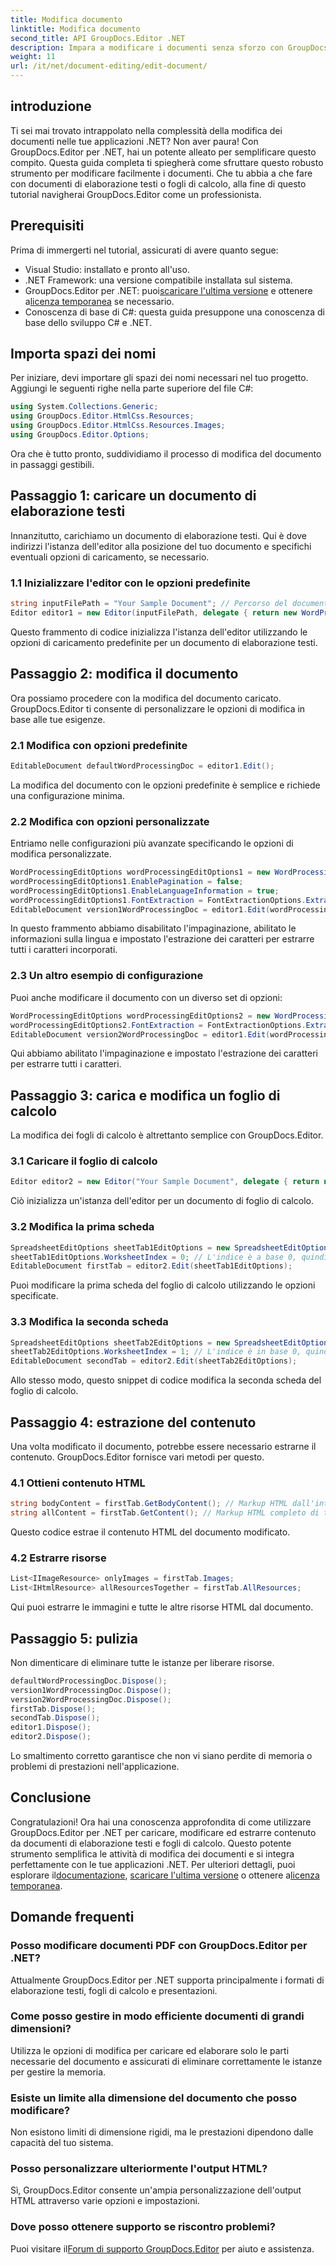 ```yaml
---
title: Modifica documento
linktitle: Modifica documento
second_title: API GroupDocs.Editor .NET
description: Impara a modificare i documenti senza sforzo con GroupDocs.Editor per .NET. Guida passo passo per file di elaborazione testi e fogli di calcolo.
weight: 11
url: /it/net/document-editing/edit-document/
---
```

## introduzione
Ti sei mai trovato intrappolato nella complessità della modifica dei documenti nelle tue applicazioni .NET? Non aver paura! Con GroupDocs.Editor per .NET, hai un potente alleato per semplificare questo compito. Questa guida completa ti spiegherà come sfruttare questo robusto strumento per modificare facilmente i documenti. Che tu abbia a che fare con documenti di elaborazione testi o fogli di calcolo, alla fine di questo tutorial navigherai GroupDocs.Editor come un professionista.
## Prerequisiti
Prima di immergerti nel tutorial, assicurati di avere quanto segue:
- Visual Studio: installato e pronto all'uso.
- .NET Framework: una versione compatibile installata sul sistema.
-  GroupDocs.Editor per .NET: puoi[scaricare l'ultima versione](https://releases.groupdocs.com/editor/net/) e ottenere a[licenza temporanea](https://purchase.groupdocs.com/temporary-license/) se necessario.
- Conoscenza di base di C#: questa guida presuppone una conoscenza di base dello sviluppo C# e .NET.
## Importa spazi dei nomi
Per iniziare, devi importare gli spazi dei nomi necessari nel tuo progetto. Aggiungi le seguenti righe nella parte superiore del file C#:
```csharp
using System.Collections.Generic;
using GroupDocs.Editor.HtmlCss.Resources;
using GroupDocs.Editor.HtmlCss.Resources.Images;
using GroupDocs.Editor.Options;
```
Ora che è tutto pronto, suddividiamo il processo di modifica del documento in passaggi gestibili.
## Passaggio 1: caricare un documento di elaborazione testi
Innanzitutto, carichiamo un documento di elaborazione testi. Qui è dove indirizzi l'istanza dell'editor alla posizione del tuo documento e specifichi eventuali opzioni di caricamento, se necessario.
### 1.1 Inizializzare l'editor con le opzioni predefinite
```csharp
string inputFilePath = "Your Sample Document"; // Percorso del documento
Editor editor1 = new Editor(inputFilePath, delegate { return new WordProcessingLoadOptions(); });
```
Questo frammento di codice inizializza l'istanza dell'editor utilizzando le opzioni di caricamento predefinite per un documento di elaborazione testi.
## Passaggio 2: modifica il documento
Ora possiamo procedere con la modifica del documento caricato. GroupDocs.Editor ti consente di personalizzare le opzioni di modifica in base alle tue esigenze.
### 2.1 Modifica con opzioni predefinite
```csharp
EditableDocument defaultWordProcessingDoc = editor1.Edit();
```
La modifica del documento con le opzioni predefinite è semplice e richiede una configurazione minima.
### 2.2 Modifica con opzioni personalizzate
Entriamo nelle configurazioni più avanzate specificando le opzioni di modifica personalizzate.
```csharp
WordProcessingEditOptions wordProcessingEditOptions1 = new WordProcessingEditOptions();
wordProcessingEditOptions1.EnablePagination = false;
wordProcessingEditOptions1.EnableLanguageInformation = true;
wordProcessingEditOptions1.FontExtraction = FontExtractionOptions.ExtractAllEmbedded;
EditableDocument version1WordProcessingDoc = editor1.Edit(wordProcessingEditOptions1);
```
In questo frammento abbiamo disabilitato l'impaginazione, abilitato le informazioni sulla lingua e impostato l'estrazione dei caratteri per estrarre tutti i caratteri incorporati.
### 2.3 Un altro esempio di configurazione
Puoi anche modificare il documento con un diverso set di opzioni:
```csharp
WordProcessingEditOptions wordProcessingEditOptions2 = new WordProcessingEditOptions(true);
wordProcessingEditOptions2.FontExtraction = FontExtractionOptions.ExtractAll;
EditableDocument version2WordProcessingDoc = editor1.Edit(wordProcessingEditOptions2);
```
Qui abbiamo abilitato l'impaginazione e impostato l'estrazione dei caratteri per estrarre tutti i caratteri.
## Passaggio 3: carica e modifica un foglio di calcolo
La modifica dei fogli di calcolo è altrettanto semplice con GroupDocs.Editor.
### 3.1 Caricare il foglio di calcolo
```csharp
Editor editor2 = new Editor("Your Sample Document", delegate { return new SpreadsheetLoadOptions(); });
```
Ciò inizializza un'istanza dell'editor per un documento di foglio di calcolo.
### 3.2 Modifica la prima scheda
```csharp
SpreadsheetEditOptions sheetTab1EditOptions = new SpreadsheetEditOptions();
sheetTab1EditOptions.WorksheetIndex = 0; // L'indice è a base 0, quindi questa è la prima scheda
EditableDocument firstTab = editor2.Edit(sheetTab1EditOptions);
```
Puoi modificare la prima scheda del foglio di calcolo utilizzando le opzioni specificate.
### 3.3 Modifica la seconda scheda
```csharp
SpreadsheetEditOptions sheetTab2EditOptions = new SpreadsheetEditOptions();
sheetTab2EditOptions.WorksheetIndex = 1; // L'indice è in base 0, quindi questa è la seconda scheda
EditableDocument secondTab = editor2.Edit(sheetTab2EditOptions);
```
Allo stesso modo, questo snippet di codice modifica la seconda scheda del foglio di calcolo.
## Passaggio 4: estrazione del contenuto
Una volta modificato il documento, potrebbe essere necessario estrarne il contenuto. GroupDocs.Editor fornisce vari metodi per questo.
### 4.1 Ottieni contenuto HTML
```csharp
string bodyContent = firstTab.GetBodyContent(); // Markup HTML dall'interno dell'elemento HTML->BODY
string allContent = firstTab.GetContent(); // Markup HTML completo di tutto il documento, inclusa l'intestazione HTML->HEAD e il suo contenuto
```
Questo codice estrae il contenuto HTML del documento modificato.
### 4.2 Estrarre risorse
```csharp
List<IImageResource> onlyImages = firstTab.Images;
List<IHtmlResource> allResourcesTogether = firstTab.AllResources;
```
Qui puoi estrarre le immagini e tutte le altre risorse HTML dal documento.
## Passaggio 5: pulizia
Non dimenticare di eliminare tutte le istanze per liberare risorse.
```csharp
defaultWordProcessingDoc.Dispose();
version1WordProcessingDoc.Dispose();
version2WordProcessingDoc.Dispose();
firstTab.Dispose();
secondTab.Dispose();
editor1.Dispose();
editor2.Dispose();
```
Lo smaltimento corretto garantisce che non vi siano perdite di memoria o problemi di prestazioni nell'applicazione.
## Conclusione
 Congratulazioni! Ora hai una conoscenza approfondita di come utilizzare GroupDocs.Editor per .NET per caricare, modificare ed estrarre contenuto da documenti di elaborazione testi e fogli di calcolo. Questo potente strumento semplifica le attività di modifica dei documenti e si integra perfettamente con le tue applicazioni .NET. Per ulteriori dettagli, puoi esplorare il[documentazione](https://tutorials.groupdocs.com/editor/net/), [scaricare l'ultima versione](https://releases.groupdocs.com/editor/net/) o ottenere a[licenza temporanea](https://purchase.groupdocs.com/temporary-license/).
## Domande frequenti
### Posso modificare documenti PDF con GroupDocs.Editor per .NET?
Attualmente GroupDocs.Editor per .NET supporta principalmente i formati di elaborazione testi, fogli di calcolo e presentazioni.
### Come posso gestire in modo efficiente documenti di grandi dimensioni?
Utilizza le opzioni di modifica per caricare ed elaborare solo le parti necessarie del documento e assicurati di eliminare correttamente le istanze per gestire la memoria.
### Esiste un limite alla dimensione del documento che posso modificare?
Non esistono limiti di dimensione rigidi, ma le prestazioni dipendono dalle capacità del tuo sistema.
### Posso personalizzare ulteriormente l'output HTML?
Sì, GroupDocs.Editor consente un'ampia personalizzazione dell'output HTML attraverso varie opzioni e impostazioni.
### Dove posso ottenere supporto se riscontro problemi?
 Puoi visitare il[Forum di supporto GroupDocs.Editor](https://forum.groupdocs.com/c/editor/20) per aiuto e assistenza.